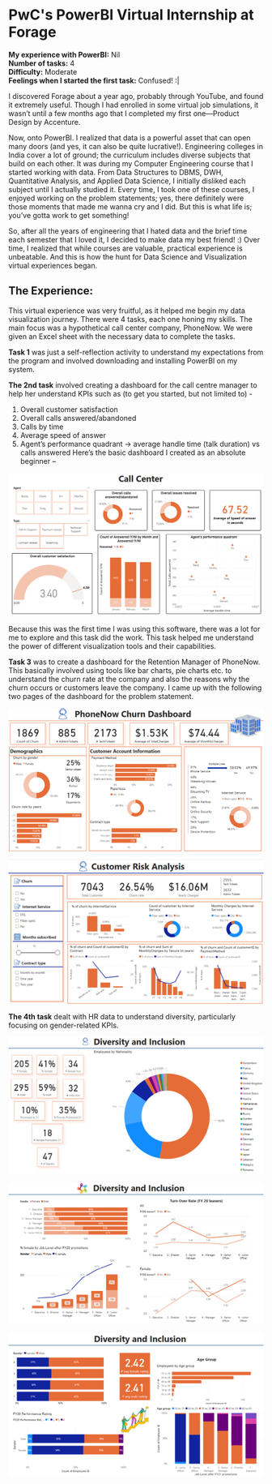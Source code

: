 # PwC's PowerBI Virtual Internship at Forage

**My experience with PowerBI:** Nil  
**Number of tasks:** 4  
**Difficulty:** Moderate  
**Feelings when I started the first task:** Confused! :|

I discovered Forage about a year ago, probably through YouTube, and found it extremely useful. Though I had enrolled in some virtual job simulations, it wasn’t until a few months ago that I completed my first one—Product Design by Accenture.

Now, onto PowerBI. I realized that data is a powerful asset that can open many doors (and yes, it can also be quite lucrative!). Engineering colleges in India cover a lot of ground; the curriculum includes diverse subjects that build on each other. It was during my Computer Engineering course that I started working with data. From Data Structures to DBMS, DWH, Quantitative Analysis, and Applied Data Science, I initially disliked each subject until I actually studied it. Every time, I took one of these courses, I enjoyed working on the problem statements; yes, there definitely were those moments that made me wanna cry and I did. But this is what life is; you’ve gotta work to get something!

So, after all the years of engineering that I hated data and the brief time each semester that I loved it, I decided to make data my best friend! :) Over time, I realized that while courses are valuable, practical experience is unbeatable. And this is how the hunt for Data Science and Visualization virtual experiences began. 


## The Experience:
This virtual experience was very fruitful, as it helped me begin my data visualization journey. There were 4 tasks, each one honing my skills. The main focus was a hypothetical call center company, PhoneNow. We were given an Excel sheet with the necessary data to complete the tasks. 

**Task 1** was just a self-reflection activity to understand my expectations from the program and involved downloading and installing PowerBI on my system.

**The 2nd task** involved creating a dashboard for the call centre manager to help her understand KPIs such as (to get you started, but not limited to) - 
1.	Overall customer satisfaction
2.	Overall calls answered/abandoned
3.	Calls by time
4.	Average speed of answer
5.	Agent’s performance quadrant -> average handle time (talk duration) vs calls answered
Here’s the basic dashboard I created as an absolute beginner – 
 
![Task 2 Dashboard](2_1.png)

Because this was the first time I was using this software, there was a lot for me to explore and this task did the work. This task helped me understand the power of different visualization tools and their capabilities.

**Task 3** was to create a dashboard for the Retention Manager of PhoneNow. This basically involved using tools like bar charts, pie charts etc. to understand the churn rate at the company and also the reasons why the churn occurs or customers leave the company. I came up with the following two pages of the dashboard for the problem statement.
 
![Task 3 Dashboard 1](3_1.png)

![Task 3 Dashboard 2](3_2.png)

**The 4th task** dealt with HR data to understand diversity, particularly focusing on gender-related KPIs. 
 
![Task 4 Dashboard 1](4_1.png)

![Task 4 Dashboard 2](4_2.png)

![Task 4 Dashboard 3](4_3.png)



